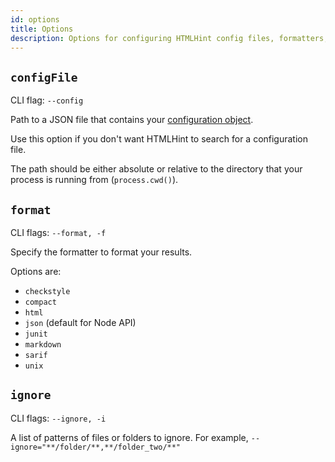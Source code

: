 ```yaml
---
id: options
title: Options
description: Options for configuring HTMLHint config files, formatters, and more.
---
```


## `configFile`

CLI flag: `--config`

Path to a JSON file that contains your [configuration object](/configuration/).

Use this option if you don't want HTMLHint to search for a configuration file.

The path should be either absolute or relative to the directory that your process is running from (`process.cwd()`).

## `format`

CLI flags: `--format, -f`

Specify the formatter to format your results.

Options are:

- `checkstyle`
- `compact`
- `html`
- `json` (default for Node API)
- `junit`
- `markdown`
- `sarif`
- `unix`

## `ignore`

CLI flags: `--ignore, -i`

A list of patterns of files or folders to ignore. For example, `--ignore="**/folder/**,**/folder_two/**"`

